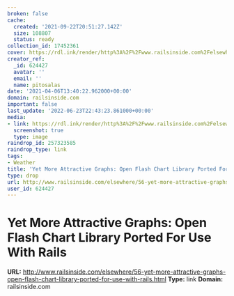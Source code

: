 ```yaml
---
broken: false
cache:
  created: '2021-09-22T20:51:27.142Z'
  size: 108807
  status: ready
collection_id: 17452361
cover: https://rdl.ink/render/http%3A%2F%2Fwww.railsinside.com%2Felsewhere%2F56-yet-more-attractive-graphs-open-flash-chart-library-ported-for-use-with-rails.html
creator_ref:
  _id: 624427
  avatar: ''
  email: ''
  name: pitosalas
date: '2021-04-06T13:40:22.962000+00:00'
domain: railsinside.com
important: false
last_update: '2022-06-23T22:43:23.861000+00:00'
media:
- link: https://rdl.ink/render/http%3A%2F%2Fwww.railsinside.com%2Felsewhere%2F56-yet-more-attractive-graphs-open-flash-chart-library-ported-for-use-with-rails.html
  screenshot: true
  type: image
raindrop_id: 257323585
raindrop_type: link
tags:
- Weather
title: 'Yet More Attractive Graphs: Open Flash Chart Library Ported For Use With Rails'
type: drop
url: http://www.railsinside.com/elsewhere/56-yet-more-attractive-graphs-open-flash-chart-library-ported-for-use-with-rails.html
user_id: 624427
---
```


# Yet More Attractive Graphs: Open Flash Chart Library Ported For Use With Rails

**URL:** http://www.railsinside.com/elsewhere/56-yet-more-attractive-graphs-open-flash-chart-library-ported-for-use-with-rails.html
**Type:** link
**Domain:** railsinside.com
